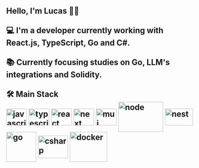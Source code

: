 <h2> 
  Hello, I'm Lucas 👋🏼
  <br/>
  <br/>
  💻 I'm a developer currently working with React.js, TypeScript, Go and C#.
  <br/>
  <br/>
  📚 Currently focusing studies on Go, LLM's integrations and Solidity.
  <br/>
  <br/>
  🛠️ Main Stack
  <div style="display: inline_block">
    <img align="center" alt="javascript" height="45" width="55" src="https://cdn.jsdelivr.net/gh/devicons/devicon@latest/icons/javascript/javascript-original.svg">
    <img align="center" alt="typescript" height="45" width="55" src="https://cdn.jsdelivr.net/gh/devicons/devicon/icons/typescript/typescript-original.svg" />
    <img align="center" alt="react" height="45" width="55" src="https://cdn.jsdelivr.net/gh/devicons/devicon/icons/react/react-original.svg">
    <img align="center" alt="next" height="45" width="55" src="https://cdn.jsdelivr.net/gh/devicons/devicon@latest/icons/nextjs/nextjs-original.svg" />        
    <img align="center" alt="mui" height="45" width="55" src="https://cdn.jsdelivr.net/gh/devicons/devicon/icons/materialui/materialui-original.svg" />        
    <img align="center" alt="node" height="80" width="120" src="https://cdn.jsdelivr.net/gh/devicons/devicon/icons/nodejs/nodejs-original-wordmark.svg" />
    <img align="center" alt="nest" height="45" width="75" src="https://cdn.jsdelivr.net/gh/devicons/devicon@latest/icons/nestjs/nestjs-original.svg" />
    <img align="center" alt="go" height="80" width="80" src="https://cdn.jsdelivr.net/gh/devicons/devicon@latest/icons/go/go-original-wordmark.svg" />
    <img align="center" alt="csharp" height="60" width="80" src="https://cdn.jsdelivr.net/gh/devicons/devicon@latest/icons/csharp/csharp-original.svg" />
    <img align="center" alt="docker" height="80" width="100" src="https://cdn.jsdelivr.net/gh/devicons/devicon@latest/icons/docker/docker-original.svg" />
  </div>
</h2>
